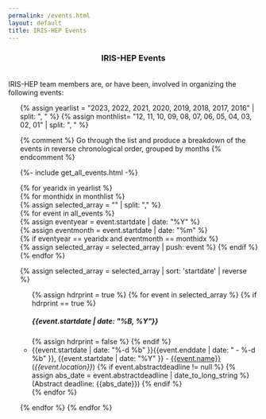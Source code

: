 ```yaml
---
permalink: /events.html
layout: default
title: IRIS-HEP Events
---
```

<center> 
<h3> IRIS-HEP Events</h3>
</center>

<br>
IRIS-HEP team members are, or have been, involved in organizing the following events:
<ul>
{% assign yearlist = "2023, 2022, 2021, 2020, 2019, 2018, 2017, 2016" | split: ", " %}
{% assign monthlist= "12, 11, 10, 09, 08, 07, 06, 05, 04, 03, 02, 01" | split: ", " %}

{% comment %}
Go through the list and produce a breakdown of the events in reverse 
chronological order, grouped by months
{% endcomment %}

{%- include get_all_events.html -%}


{% for yearidx in yearlist %}		
{% for monthidx in monthlist %}		
 {% assign selected_array = "" | split: "," %}		
 {% for event in all_events  %}		
   {% assign eventyear = event.startdate | date: "%Y" %}		
   {% assign eventmonth = event.startdate | date: "%m" %}		
   {% if eventyear == yearidx and eventmonth == monthidx %}		
      {% assign selected_array = selected_array | push: event %}
   {% endif %}		
 {% endfor %}		

  {% assign selected_array = selected_array | sort: 'startdate' | reverse %}

<ul>
{% assign hdrprint = true %}
{% for event in selected_array %}
  {% if hdrprint == true %}
    <br><h5>{{event.startdate | date: "%B, %Y"}}</h5>
    {% assign hdrprint = false %}
  {% endif %}
  <li>{{event.startdate | date: "%-d %b" }}{{event.enddate | date: " - %-d %b" }}, {{event.startdate | date: "%Y" }} - <a href="{{event.meetingurl}}">{{event.name}}</a> (<i>{{event.location}}</i>)
  {% if event.abstractdeadline != null %}
    {% assign abs_date = event.abstractdeadline | date_to_long_string %}
    (Abstract deadline: {{abs_date}})
  {% endif %}
</li>
{% endfor %}
</ul>

{% endfor %}
{% endfor %}
<br>

